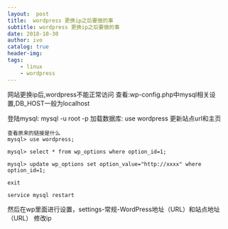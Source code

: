 ```yaml
---
layout:  post
title:  wordpress 更换ip之后要做的事
subtitle: wordpress 更换ip之后要做的事 
date: 2018-10-30
author: ivo
catalog: true
header-img:
tags:
    - linux
    - wordpress
---
```

 网站更换ip后,wordpress不能正常访问 
 查看:wp-config.php中mysql相关设置,DB_HOST一般为localhost

登陆mysql: mysql -u root -p
加载数据库: use wordpress
更新站点url和主页

```
查看原来的链接是什么
mysql> use wordpress;

mysql> select * from wp_options where option_id=1;

mysql> update wp_options set option_value="http://xxxx" where option_id=1;

exit

service mysql restart
```

然后在wp里面进行设置，settings-常规-WordPress地址（URL）和站点地址（URL） 修改ip


